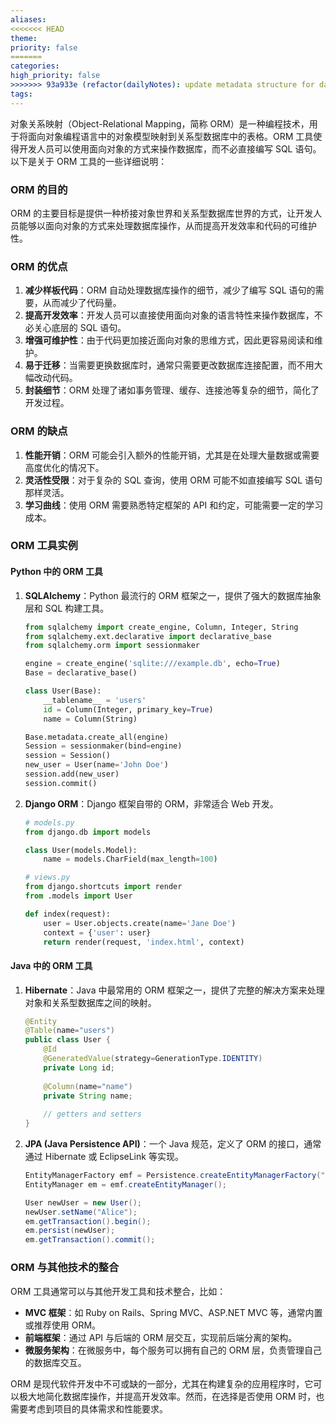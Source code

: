 ```yaml
---
aliases: 
<<<<<<< HEAD
theme: 
priority: false
=======
categories: 
high_priority: false
>>>>>>> 93a933e (refactor(dailyNotes): update metadata structure for daily notes)
tags:
---
```

对象关系映射（Object-Relational Mapping，简称 ORM）是一种编程技术，用于将面向对象编程语言中的对象模型映射到关系型数据库中的表格。ORM 工具使得开发人员可以使用面向对象的方式来操作数据库，而不必直接编写 SQL 语句。以下是关于 ORM 工具的一些详细说明：

### ORM 的目的

ORM 的主要目标是提供一种桥接对象世界和关系型数据库世界的方式，让开发人员能够以面向对象的方式来处理数据库操作，从而提高开发效率和代码的可维护性。

### ORM 的优点

1. **减少样板代码**：ORM 自动处理数据库操作的细节，减少了编写 SQL 语句的需要，从而减少了代码量。
2. **提高开发效率**：开发人员可以直接使用面向对象的语言特性来操作数据库，不必关心底层的 SQL 语句。
3. **增强可维护性**：由于代码更加接近面向对象的思维方式，因此更容易阅读和维护。
4. **易于迁移**：当需要更换数据库时，通常只需要更改数据库连接配置，而不用大幅改动代码。
5. **封装细节**：ORM 处理了诸如事务管理、缓存、连接池等复杂的细节，简化了开发过程。

### ORM 的缺点

1. **性能开销**：ORM 可能会引入额外的性能开销，尤其是在处理大量数据或需要高度优化的情况下。
2. **灵活性受限**：对于复杂的 SQL 查询，使用 ORM 可能不如直接编写 SQL 语句那样灵活。
3. **学习曲线**：使用 ORM 需要熟悉特定框架的 API 和约定，可能需要一定的学习成本。

### ORM 工具实例

#### Python 中的 ORM 工具

1. **SQLAlchemy**：Python 最流行的 ORM 框架之一，提供了强大的数据库抽象层和 SQL 构建工具。
   ```python
   from sqlalchemy import create_engine, Column, Integer, String
   from sqlalchemy.ext.declarative import declarative_base
   from sqlalchemy.orm import sessionmaker

   engine = create_engine('sqlite:///example.db', echo=True)
   Base = declarative_base()

   class User(Base):
       __tablename__ = 'users'
       id = Column(Integer, primary_key=True)
       name = Column(String)

   Base.metadata.create_all(engine)
   Session = sessionmaker(bind=engine)
   session = Session()
   new_user = User(name='John Doe')
   session.add(new_user)
   session.commit()
   ```

2. **Django ORM**：Django 框架自带的 ORM，非常适合 Web 开发。
   ```python
   # models.py
   from django.db import models

   class User(models.Model):
       name = models.CharField(max_length=100)

   # views.py
   from django.shortcuts import render
   from .models import User

   def index(request):
       user = User.objects.create(name='Jane Doe')
       context = {'user': user}
       return render(request, 'index.html', context)
   ```

#### Java 中的 ORM 工具

1. **Hibernate**：Java 中最常用的 ORM 框架之一，提供了完整的解决方案来处理对象和关系型数据库之间的映射。
   ```java
   @Entity
   @Table(name="users")
   public class User {
       @Id
       @GeneratedValue(strategy=GenerationType.IDENTITY)
       private Long id;
       
       @Column(name="name")
       private String name;
       
       // getters and setters
   }
   ```

2. **JPA (Java Persistence API)**：一个 Java 规范，定义了 ORM 的接口，通常通过 Hibernate 或 EclipseLink 等实现。
   ```java
   EntityManagerFactory emf = Persistence.createEntityManagerFactory("unitName");
   EntityManager em = emf.createEntityManager();
   
   User newUser = new User();
   newUser.setName("Alice");
   em.getTransaction().begin();
   em.persist(newUser);
   em.getTransaction().commit();
   ```

### ORM 与其他技术的整合

ORM 工具通常可以与其他开发工具和技术整合，比如：

- **MVC 框架**：如 Ruby on Rails、Spring MVC、ASP.NET MVC 等，通常内置或推荐使用 ORM。
- **前端框架**：通过 API 与后端的 ORM 层交互，实现前后端分离的架构。
- **微服务架构**：在微服务中，每个服务可以拥有自己的 ORM 层，负责管理自己的数据库交互。

ORM 是现代软件开发中不可或缺的一部分，尤其在构建复杂的应用程序时，它可以极大地简化数据库操作，并提高开发效率。然而，在选择是否使用 ORM 时，也需要考虑到项目的具体需求和性能要求。

